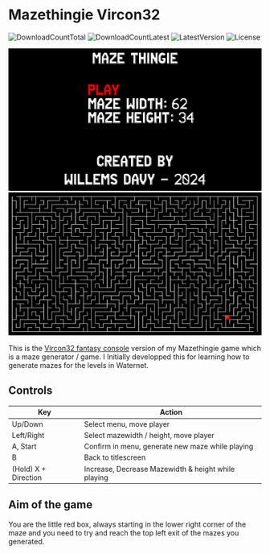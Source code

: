 # Mazethingie Vircon32
![DownloadCountTotal](https://img.shields.io/github/downloads/joyrider3774/mazethingie_vircon32/total?label=total%20downloads&style=plastic) ![DownloadCountLatest](https://img.shields.io/github/downloads/joyrider3774/mazethingie_vircon32/latest/total?style=plastic) ![LatestVersion](https://img.shields.io/github/v/tag/joyrider3774/mazethingie_vircon32?label=Latest%20version&style=plastic) ![License](https://img.shields.io/github/license/joyrider3774/mazethingie_vircon32?style=plastic)

![screenshot 1](screenshots/screenshot1.png)  ![screenshot 2](screenshots/screenshot2.png)

This is the [Vircon32 fantasy console](http://www.vircon32.com/) version of my Mazethingie game which is a maze generator / game. I Initially developped this for learning how to generate mazes for the levels in Waternet. 

## Controls

| Key        | Action                                           |
|------------|--------------------------------------------------|
| Up/Down    | Select menu, move player                         |
| Left/Right | Select mazewidth / height, move player           |
| A, Start   | Confirm in menu, generate new maze while playing |
| B          | Back to titlescreen                              |
| (Hold) X + Direction | Increase, Decrease Mazewidth & height while playing |
## Aim of the game
You are the little red box, always starting in the lower right corner of the maze and you need to try and reach the top left exit of the mazes you generated.
